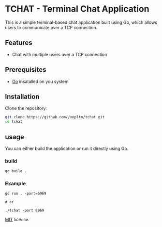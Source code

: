 
# TCHAT - Terminal Chat Application

This is a simple terminal-based chat application built using Go, which allows users to communicate over a TCP connection.

## Features

- Chat with multiple users over a TCP connection

## Prerequisites

- [Go](https://golang.org/dl/) insatalled on you system

## Installation

Clone the repository:

```bash
git clone https://github.com//xnpltn/tchat.git
cd tchat
```
## usage

You can either build the application or run it directly using Go.

### build

```bash 
go build .
```

### Example

```
go run . -port=6969

# or 

./tchat -port 6969
```

[MIT](https://opensource.org/license/mit) license.
